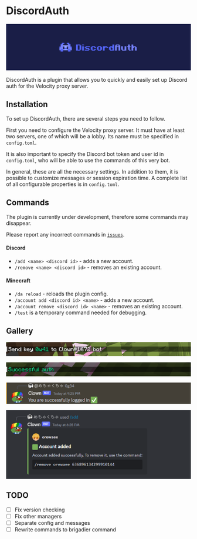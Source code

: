 # DiscordAuth

![DiscordAuth](pictures/banner.png)

DiscordAuth is a plugin that allows you to quickly and easily set up Discord auth for the Velocity proxy server.

## Installation
To set up DiscordAuth, there are several steps you need to follow.

First you need to configure the Velocity proxy server.
It must have at least two servers, one of which will be a lobby.
Its name must be specified in `config.toml`.

It is also important to specify the Discord bot token and user id in `config.toml`,
who will be able to use the commands of this very bot.

In general, these are all the necessary settings.
In addition to them, it is possible to customize messages or session expiration time.
A complete list of all configurable properties is in `config.toml`.

## Commands
The plugin is currently under development, therefore some commands may disappear.

Please report any incorrect commands in [`issues`](https://github.com/orewaee/DiscordAuth/issues).

#### Discord
- `/add <name> <discord id>` - adds a new account.
- `/remove <name> <discord id>` - removes an existing account.

#### Minecraft
- `/da reload` - reloads the plugin config.
- `/account add <discord id> <name>` - adds a new account.
- `/account remove <discord id> <name>` - removes an existing account.
- `/test` is a temporary command needed for debugging.

## Gallery
![](pictures/key.png)

![](pictures/minecraft_success.png)

![](pictures/discord_success.png)

![](pictures/discord_add.png)

## TODO
- [ ] Fix version checking
- [ ] Fix other managers
- [ ] Separate config and messages
- [ ] Rewrite commands to brigadier command
